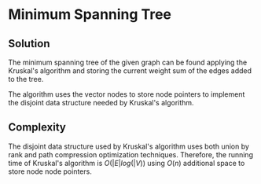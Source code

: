 # Minimum Spanning Tree

## Solution

The minimum spanning tree of the given graph can be found applying the Kruskal's algorithm and storing the current weight sum of the edges added to the tree.

The algorithm uses the vector nodes to store node pointers to implement the disjoint data structure needed by Kruskal's algorithm.

## Complexity

The disjoint data structure used by Kruskal's algorithm uses both union by rank and path compression optimization techniques.
Therefore, the running time of Kruskal's algorithm is $O(|E|log(|V))$ using $O(n)$ additional space to store node node pointers.